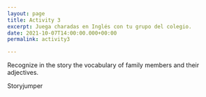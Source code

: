 ```yaml
---
layout: page
title: Activity 3
excerpt: Juega charadas en Inglés con tu grupo del colegio.
date: 2021-10-07T14:00:00.000+00:00
permalink: activity3

---
```

Recognize in the story the vocabulary of family members and their adjectives.

Storyjumper